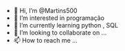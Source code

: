 - 👋 Hi, I’m @Martins500
- 👀 I’m interested in programação 
- 🌱 I’m currently learning python , SQL 
- 💞️ I’m looking to collaborate on ...
- 📫 How to reach me ...

<!---
Martins500/Martins500 is a ✨ special ✨ repository because its `README.md` (this file) appears on your GitHub profile.
You can click the Preview link to take a look at your changes.
--->
